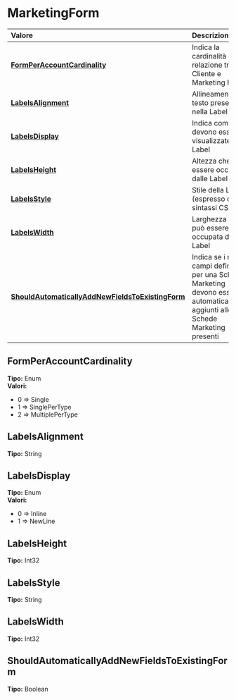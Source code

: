 # MarketingForm

| Valore | Descrizione |
| :--- | :--- |
| [**FormPerAccountCardinality**](marketingform.md#formperaccountcardinality) | Indica la cardinalità della relazione tra Cliente e Marketing Form |
| [**LabelsAlignment**](marketingform.md#labelsalignment) | Allineamento del testo presente nella Label |
| [**LabelsDisplay**](marketingform.md#labelsdisplay) | Indica come devono essere visualizzate le Label |
| [**LabelsHeight**](marketingform.md#labelsheight) | Altezza che può essere occupata dalle Label |
| [**LabelsStyle**](marketingform.md#labelsstyle) | Stile della Label \(espresso con sintassi CSS\) |
| [**LabelsWidth**](marketingform.md#labelswidth) | Larghezza che può essere occupata dalle Label |
| [**ShouldAutomaticallyAddNewFieldsToExistingForm**](marketingform.md#shouldautomaticallyaddnewfieldstoexistingform) | Indica se i nuovi campi definiti per una Scheda Marketing devono essere automaticamente aggiunti alle Schede Marketing presenti |

## FormPerAccountCardinality

**Tipo:** Enum  
**Valori:**

* 0 =&gt; Single
* 1 =&gt; SinglePerType
* 2 =&gt; MultiplePerType

## LabelsAlignment

**Tipo:** String

## LabelsDisplay

**Tipo:** Enum  
**Valori:**

* 0 =&gt; Inline
* 1 =&gt; NewLine

## LabelsHeight

**Tipo:** Int32

## LabelsStyle

**Tipo:** String

## LabelsWidth

**Tipo:** Int32

## ShouldAutomaticallyAddNewFieldsToExistingForm

**Tipo:** Boolean
